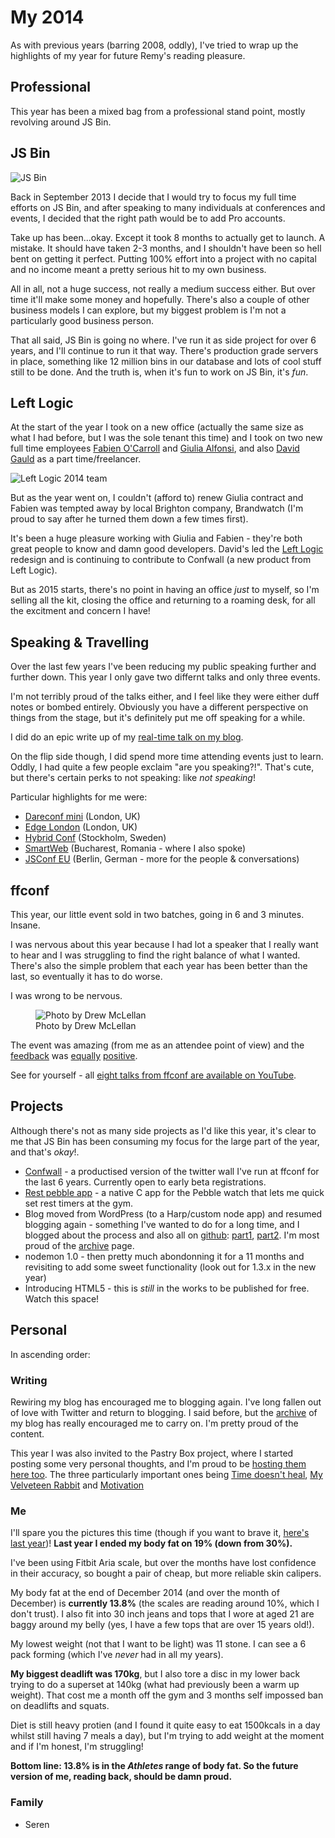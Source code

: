 # My 2014

As with previous years (barring 2008, oddly), I've tried to wrap up the highlights of my year for future Remy's reading pleasure.

## Professional

This year has been a mixed bag from a professional stand point, mostly revolving around JS Bin.

## JS Bin

![JS Bin](https://remysharp.com/images/jsbin-t-shirt.jpg)

Back in September 2013 I decide that I would try to focus my full time efforts on JS Bin, and after speaking to many individuals at conferences and events, I decided that the right path would be to add Pro accounts.

Take up has been...okay. Except it took 8 months to actually get to launch. A mistake. It should have taken 2-3 months, and I shouldn't have been so hell bent on getting it perfect. Putting 100% effort into a project with no capital and no income meant a pretty serious hit to my own business.

All in all, not a huge success, not really a medium success either. But over time it'll make some money and hopefully. There's also a couple of other business models I can explore, but my biggest problem is I'm not a particularly good business person.

That all said, JS Bin is going no where. I've run it as side project for over 6 years, and I'll continue to run it that way. There's production grade servers in place, something like 12 million bins in our database and lots of cool stuff still to be done. And the truth is, when it's fun to work on JS Bin, it's *fun*.

## Left Logic

At the start of the year I took on a new office (actually the same size as what I had before, but I was the sole tenant this time) and I took on two new full time employees [Fabien O'Carroll](https://twitter.com/allouis_) and [Giulia Alfonsi](https://twitter.com/electric_g), and also [David Gauld](https://twitter.com/dcgauld) as a part time/freelancer.

![Left Logic 2014 team](https://remysharp.com/images/leftlogic-team-2014.jpg)

But as the year went on, I couldn't (afford to) renew Giulia contract and Fabien was tempted away by local Brighton company, Brandwatch (I'm proud to say after he turned them down a few times first).

It's been a huge pleasure working with Giulia and Fabien - they're both great people to know and damn good developers. David's led the [Left Logic](http://leftlogic.com) redesign and is continuing to contribute to Confwall (a new product from Left Logic).

But as 2015 starts, there's no point in having an office *just* to myself, so I'm selling all the kit, closing the office and returning to a roaming desk, for all the excitment and concern I have!

## Speaking & Travelling

Over the last few years I've been reducing my public speaking further and further down. This year I only gave two differnt talks and only three events.

I'm not terribly proud of the talks either, and I feel like they were either duff notes or bombed entirely. Obviously you have a different perspective on things from the stage, but it's definitely put me off speaking for a while.

I did do an epic write up of my [real-time talk on my blog](/muddling-my-way-through-real-time).

On the flip side though, I did spend more time attending events just to learn. Oddly, I had quite a few people exclaim "are you speaking?!". That's cute, but there's certain perks to not speaking: like *not speaking*!

Particular highlights for me were:

* [Dareconf mini](https://2014.dareconf.com/mini/london) (London, UK)
* [Edge London](https://edgeconf.com/2014-london) (London, UK)
* [Hybrid Conf](http://www.hybridconf.net/) (Stockholm, Sweden)
* [SmartWeb](http://www.smartwebconf.com/) (Bucharest, Romania - where I also spoke)
* [JSConf EU](http://2014.jsconf.eu/) (Berlin, German - more for the people & conversations)

## ffconf

This year, our little event sold in two batches, going in 6 and 3 minutes. Insane.

I was nervous about this year because I had lot a speaker that I really want to hear and I was struggling to find the right balance of what I wanted. There's also the simple problem that each year has been better than the last, so eventually it has to do worse.

I was wrong to be nervous.

<figure><img class="withcredit" src="https://remysharp.com/images/ffconf-2014.jpg" title="Photo by Drew McLellan"><figcaption class="credit">Photo by Drew McLellan</figcaption></figure>

The event was amazing (from me as an attendee point of view) and the [feedback](http://www.outsidethepage.co.uk/full-frontal-2014/) was [equally](http://www.uvd.co.uk/blog/full-frontal-2014-highlights/) [positive](http://kyan.com/blog/2014/11/11/full-frontal-2014).

See for yourself - all [eight talks from ffconf are available on YouTube](https://www.youtube.com/playlist?list=PLXmT1r4krsTqrwW2jjXIXuCtFQ-5BIn-s).

## Projects

Although there's not as many side projects as I'd like this year, it's clear to me that JS Bin has been consuming my focus for the large part of the year, and that's *okay*!.

* [Confwall](https://confwall.com) - a productised version of the twitter wall I've run at ffconf for the last 6 years. Currently open to early beta registrations.
* [Rest pebble app](https://apps.getpebble.com/applications/53ff41ed8cdf37902b000050) - a native C app for the Pebble watch that lets me quick set rest timers at the gym.
* Blog moved from WordPress (to a Harp/custom node app) and resumed blogging again - something I've wanted to do for a long time, and I blogged about the process and also all on [github](https://github.com/remy/remysharp.com): [part1](/harp-pt1), [part2](/harp-pt2). I'm most proud of the [archive](/archive/) page.
* nodemon 1.0 - then pretty much abondonning it for a 11 months and revisiting to add some sweet functionality (look out for 1.3.x in the new year)
* Introducing HTML5 - this is *still* in the works to be published for free. Watch this space!

## Personal

In ascending order:

### Writing

Rewiring my blog has encouraged me to blogging again. I've long fallen out of love with Twitter and return to blogging. I said before, but the [archive](/archive/) of my blog has really encouraged me to carry on. I'm pretty proud of the content.

This year I was also invited to the Pastry Box project, where I started posting some very personal thoughts, and I'm proud to be [hosting them here too](/tag/personal). The three particularly important ones being [Time doesn't heal](/time-doesnt-heal), [My Velveteen Rabbit](/velveteen) and [Motivation](/motivation)

### Me

I'll spare you the pictures this time (though if you want to brave it, [here's last year](/my-2013#personal))! **Last year I ended my body fat on 19% (down from 30%).**

I've been using Fitbit Aria scale, but over the months have lost confidence in their accuracy, so bought a pair of cheap, but more reliable skin calipers.

My body fat at the end of December 2014 (and over the month of December) is **currently 13.8%** (the scales are reading around 10%, which I don't trust). I also fit into 30 inch jeans and tops that I wore at aged 21 are baggy around my belly (yes, I have a few tops that are over 15 years old!).

My lowest weight (not that I want to be light) was 11 stone. I can see a 6 pack forming (which I've *never* had in all my years).

**My biggest deadlift was 170kg**, but I also tore a disc in my lower back trying to do a superset at 140kg (what had previously been a warm up weight). That cost me a month off the gym and 3 months self impossed ban on deadlifts and squats.

Diet is still heavy protien (and I found it quite easy to eat 1500kcals in a day whilst still having 7 meals a day), but I'm trying to add weight at the moment and if I'm honest, I'm struggling!

**Bottom line: 13.8% is in the *Athletes* range of body fat. So the future version of me, reading back, should be damn proud.**

### Family

* Seren
